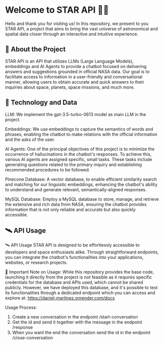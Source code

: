 # Welcome to STAR API 🚀🤖
Hello and thank you for visiting us! In this repository, we present to you STAR API, a project that aims to bring the vast universe of astronomical and spatial data closer through an interactive and intuitive experience.

## 🌌 About the Project
STAR API is an API that utilizes LLMs (Large Language Models), embeddings and AI Agents to provide a chatbot focused on delivering answers and suggestions grounded in official NASA data. Our goal is to facilitate access to information in a user-friendly and conversational manner, allowing users to obtain accurate and quick answers to their inquiries about space, planets, space missions, and much more.

## 🚀 Technology and Data
LLM: We implement the gpt-3.5-turbo-0613 model as main LLM in the project.

Embeddings: We use embeddings to capture the semantics of words and phrases, enabling the chatbot to make relations with the official information and the asks of the user.

AI Agents: One of the principal objectives of this project is to minimize the occurrence of hallucinations in the chatbot's responses. To achieve this, various AI agents are assigned specific, small tasks. These tasks include generating questions related to the primary inquiry and establishing recommended procedures to be followed.

Pinecone Database: A vector database, to enable efficient similarity search and matching for our linguistic embeddings, enhancing the chatbot's ability to understand and generate relevant, semantically-aligned responses.

MySQL Database: Employ a MySQL database to store, manage, and retrieve the extensive and rich data from NASA, ensuring the chatbot provides information that is not only reliable and accurate but also quickly accessible.

## 🛰️ API Usage
🛰️ API Usage
STAR API is designed to be effortlessly accessible to developers and space enthusiasts alike. Through straightforward endpoints, you can integrate the chatbot's functionalities into your applications, websites, or research projects.

🚨 Important Note on Usage: While this repository provides the base code, launching it directly from the project is not feasible as it requires specific credentials for the database and APIs used, which cannot be shared publicly. However, we have deployed this database, and it's possible to test its functionalities through a dedicated endpoint which you can access and explore at: https://daniel-martinez.onrender.com/docs

Usage Process:
1. Create a new conversation in the endpoint /start-conversation
2. Get the id and send it together with the message in the endpoint /response
3. When you want the end the conversation send the id in the endpoint /close-conversation
